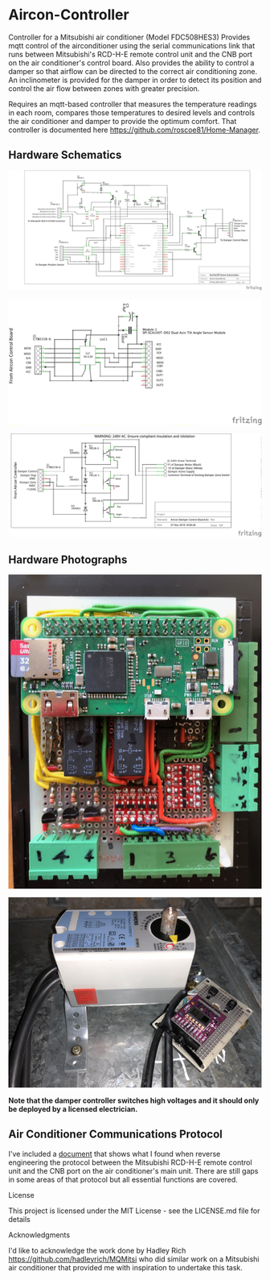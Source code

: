 # Aircon-Controller
Controller for a Mitsubishi air conditioner (Model FDC508HES3)
Provides mqtt control of the airconditioner using the serial communications link that runs
between Mitsubishi's RCD-H-E remote control unit and the CNB port on the air conditioner's control board.
Also provides the ability to control a damper so that airflow can be directed to the correct air conditioning zone.
An inclinometer is provided for the damper in order to detect its position and control the air flow between zones with greater precision.

Requires an mqtt-based controller that measures the temperature readings in each room, compares those temperatures to desired levels and controls the air conditioner and damper to provide the optimum comfort.
That controller is documented here https://github.com/roscoe81/Home-Manager.

## Hardware Schematics
![Aircon Controller Schematic](https://github.com/roscoe81/Aircon-Controller/blob/master/Schematics%20and%20Photos/Aircon%20Controller_schem.png)

![Damper Position Sensor Schematic](https://github.com/roscoe81/Aircon-Controller/blob/master/Schematics%20and%20Photos/Aircon%20Damper%20Position%20Sensor_schem.png)

![Damper Control Board Schematic](https://github.com/roscoe81/Aircon-Controller/blob/master/Schematics%20and%20Photos/Aircon%20Damper%20Control%20Board_schem.png)

## Hardware Photographs
![Aircon Controller](https://github.com/roscoe81/Aircon-Controller/blob/master/Schematics%20and%20Photos/IMG_1565.png)

![Damper Position Sensor](https://github.com/roscoe81/Aircon-Controller/blob/master/Schematics%20and%20Photos/IMG_1432.png)

**Note that the damper controller switches high voltages and it should only be deployed by a licensed electrician.**

## Air Conditioner Communications Protocol
I've included a [document](https://github.com/roscoe81/Aircon-Controller/blob/master/Serial%20Comms/Aircon%20Controller%20Comms.pdf) that shows what I found when reverse engineering the protocol between the Mitsubishi RCD-H-E remote control unit and the CNB port on the air conditioner's main unit. There are still gaps in some areas of that protocol but all essential functions are covered.

License

This project is licensed under the MIT License - see the LICENSE.md file for details

Acknowledgments

I'd like to acknowledge the work done by Hadley Rich https://github.com/hadleyrich/MQMitsi who did similar work on a Mitsubishi air conditioner that provided me with inspiration to undertake this task.

